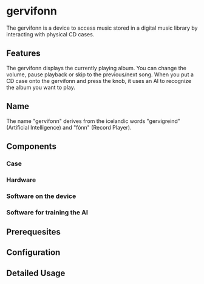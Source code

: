 # gervifonn

The gervifonn is a device to access music stored in a digital music library by interacting with physical CD cases.

## Features
The gervifonn displays the currently playing album. You can change the volume, pause playback or skip to the previous/next song. When you put a CD case onto the gervifonn and press the knob, it uses an AI to recognize the album you want to play.

## Name
The name "gervifonn" derives from the icelandic words "gervigreind" (Artificial Intelligence) and "fónn" (Record Player).

## Components
### Case
### Hardware
### Software on the device
### Software for training the AI

## Prerequesites
## Configuration
## Detailed Usage
